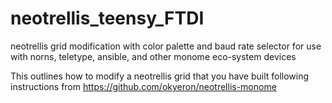 # neotrellis_teensy_FTDI
neotrellis grid modification with color palette and baud rate selector for use with norns, teletype, ansible, and other monome eco-system devices

This outlines how to modify a neotrellis grid that you have built following instructions from https://github.com/okyeron/neotrellis-monome

